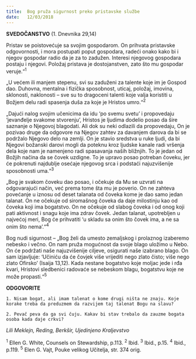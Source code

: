 ```yaml
---
title:  Bog pruža sigurnost preko pristavske službe
date:   12/03/2018
---
```


**SVEDOČANSTVO** (1. Dnevnika 29,14)

Pristav se poistovećuje sa svojim gospodarom. On prihvata pristavske odgovornosti, i mora postupati poput gospodara, radeći onako kako bi i njegov gospodar radio da je za to zadužen. Interesi njegovog gospodara postaju i njegovi. Položaj pristava je dostojanstven, zato što mu gospodar veruje.“<sup>1</sup>

„U većem ili manjem stepenu, svi su zaduženi za talente koje im je Gospod dao. Duhovna, mentalna i fizička sposobnost, uticaj, položaj, imovina, sklonosti, naklonosti – sve su to dragoceni talenti koje valja koristiti u Božjem delu radi spasenja duša za koje je Hristos umro.“<sup>2</sup>

„Dajući nalog svojim učenicima da idu ‘po svemu svetu’ i propovedaju ‘jevanđelje svakome stvorenju’, Hristos je ljudima dodelio posao da šire saznanje o Njegovoj blagodati. Ali dok su neki odlazili da propovedaju, On je pozivao druge da odgovore na Njegov zahtev za davanjem darova da bi se podržalo Njegovo delo na zemlji. On je stavio sredstva u ruke ljudi, da bi Njegovi božanski darovi mogli da poteknu kroz ljudske kanale radi vršenja dela koje nam je namenjeno radi spasavanja naših bližnjih. To je jedan od Božjih načina da se čovek uzdigne. To je upravo posao potreban čoveku,  jer će pokrenuti najdublje osećaje njegovog srca i podstaći najuzvišenije sposobnosti uma.“<sup>3</sup>

„Bog  je svakom čoveku dao posao, i očekuje da Mu se uzvrati na odgovarajući način, već prema tome šta mu je poverio. On ne zahteva povećanje u iznosu od deset talanata od čoveka kome je dao samo jedan talanat. On ne očekuje od siromašnog čoveka da daje milostinju kao od čoveka koji ima bogatstvo. On ne očekuje od slabog čoveka i od onog koji pati aktivnost i snagu koje ima zdrav čovek. Jedan talanat, upotrebljen u najvećoj meri, Bog će prihvatiti ‘u skladu sa onim što čovek ima, a ne sa onim što nema’.“<sup>4</sup>

Bog nudi sigurnost – „Bog želi da umesto zemaljskog i prolaznog izaberemo nebesko i večno. On nam pruža mogućnost da svoje blago uložimo u Nebo. On će podržati naše najuzvišenije ciljeve, osigurati naše izabrano blago. On sam izjavljuje: ‘Učiniću da će čovjek više vrijediti nego zlato čisto; više nego zlato Ofirsko’ (Isaija 13,12). Kada nestane bogatstvo koje moljac jede i rđa kvari, Hristovi sledbenici radovaće se nebeskom blagu, bogatstvu koje ne može propasti.“<sup>5</sup>

**ODGOVORITE**

`1. Nisam bogat, ali imam talenat o kome drugi ništa ne znaju. Koje korake treba da preduzmem da razvijem taj talenat Bogu na slavu?`

`2. Pevač peva da ga svi čuju. Kakav bi stav trebalo da zauzme bogata osoba kada daje crkvi?`

_Lili Meklejn, Reding, Berkšir, Ujedinjeno Kraljevstvo_

<sup>1</sup> Ellen G. White, Counsels on Stewardship, p.113.
<sup>2</sup> Ibid.
<sup>3</sup> Ibid., p.15.
<sup>4</sup> Ibid., p.119.
<sup>5</sup> Elen G. Vajt, Pouke velikog Učitelja, str. 374 orig.
